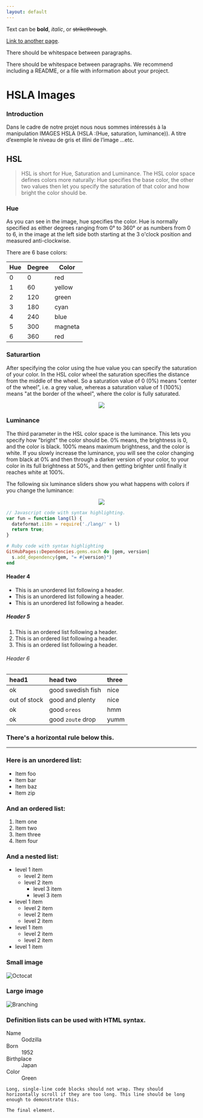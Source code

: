 ```yaml
---
layout: default
---
```


Text can be **bold**, _italic_, or ~~strikethrough~~.

[Link to another page](./another-page.html).

There should be whitespace between paragraphs.

There should be whitespace between paragraphs. We recommend including a README, or a file with information about your project.

# HSLA Images

### Introduction

Dans le cadre de notre projet nous nous sommes intéressés à la
manipulation IMAGES HSLA (HSLA :(Hue, saturation, luminance)).
A titre d’exemple le niveau de gris et illini de l’image …etc.

## HSL
>HSL is short for Hue, Saturation and Luminance.
>The HSL color space defines colors more naturally: Hue specifies the base color, the other two values then let you specify the saturation of that color and how bright the color should be.

### Hue

As you can see in the image, hue specifies the color. Hue is normally specified as either degrees ranging from 0° to 360° or as numbers from 0 to 6, in the image at the left side both starting at the 3 o'clock position and measured anti-clockwise.

There are 6 base colors:


| Hue           | Degree        |        Color |
| ------------- | ------------- | -------------|
| 0  | 0  | red|
| 1  | 60  |yellow |
| 2  |120  |green |
| 3 | 180  |cyan |           
| 4  | 240  |blue |
| 5  | 300  |magneta |
| 6  | 360 |red |

### Saturartion
After specifying the color using the hue value you can specify the saturation of your color. In the HSL color wheel the saturation specifies the distance from the middle of the wheel. So a saturation value of 0 (0%) means "center of the wheel", i.e. a grey value, whereas a saturation value of 1 (100%) means "at the border of the wheel", where the color is fully saturated.

<p align="center"> <img  src="http://www.chaospro.de/documentation/html/paletteeditor/images/huesat.jpg"> <br></p>

### Luminance

The third parameter in the HSL color space is the luminance. This lets you specify how "bright" the color should be. 0% means, the brightness is 0, and the color is black. 100% means maximum brightness, and the color is white.
If you slowly increase the luminance, you will see the color changing from black at 0% and then through a darker version of your color, to your color in its full brightness at 50%, and then getting brighter until finally it reaches white at 100%.

The following six luminance sliders show you what happens with colors if you change the luminance:

  <p align="center"> <img  src="https://user-images.githubusercontent.com/86808736/138558157-63b1da2c-40ee-4f0c-8c88-0725a4559812.png"> <br></p>



```js
// Javascript code with syntax highlighting.
var fun = function lang(l) {
  dateformat.i18n = require('./lang/' + l)
  return true;
}
```

```ruby
# Ruby code with syntax highlighting
GitHubPages::Dependencies.gems.each do |gem, version|
  s.add_dependency(gem, "= #{version}")
end
```

#### Header 4

*   This is an unordered list following a header.
*   This is an unordered list following a header.
*   This is an unordered list following a header.

##### Header 5

1.  This is an ordered list following a header.
2.  This is an ordered list following a header.
3.  This is an ordered list following a header.

###### Header 6

| head1        | head two          | three |
|:-------------|:------------------|:------|
| ok           | good swedish fish | nice  |
| out of stock | good and plenty   | nice  |
| ok           | good `oreos`      | hmm   |
| ok           | good `zoute` drop | yumm  |

### There's a horizontal rule below this.

* * *

### Here is an unordered list:

*   Item foo
*   Item bar
*   Item baz
*   Item zip

### And an ordered list:

1.  Item one
1.  Item two
1.  Item three
1.  Item four

### And a nested list:

- level 1 item
  - level 2 item
  - level 2 item
    - level 3 item
    - level 3 item
- level 1 item
  - level 2 item
  - level 2 item
  - level 2 item
- level 1 item
  - level 2 item
  - level 2 item
- level 1 item

### Small image

![Octocat](https://github.githubassets.com/images/icons/emoji/octocat.png)

### Large image

![Branching](https://guides.github.com/activities/hello-world/branching.png)


### Definition lists can be used with HTML syntax.

<dl>
<dt>Name</dt>
<dd>Godzilla</dd>
<dt>Born</dt>
<dd>1952</dd>
<dt>Birthplace</dt>
<dd>Japan</dd>
<dt>Color</dt>
<dd>Green</dd>
</dl>

```
Long, single-line code blocks should not wrap. They should horizontally scroll if they are too long. This line should be long enough to demonstrate this.
```

```
The final element.
```
